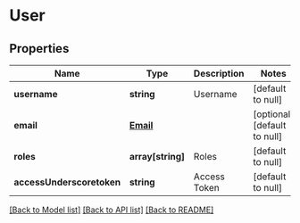 # User

## Properties
Name | Type | Description | Notes
------------ | ------------- | ------------- | -------------
**username** | **string** | Username | [default to null]
**email** | [**Email**](Email.md) |  | [optional] [default to null]
**roles** | **array[string]** | Roles | [default to null]
**accessUnderscoretoken** | **string** | Access Token | [default to null]

[[Back to Model list]](../README.md#documentation-for-models) [[Back to API list]](../README.md#documentation-for-api-endpoints) [[Back to README]](../README.md)


